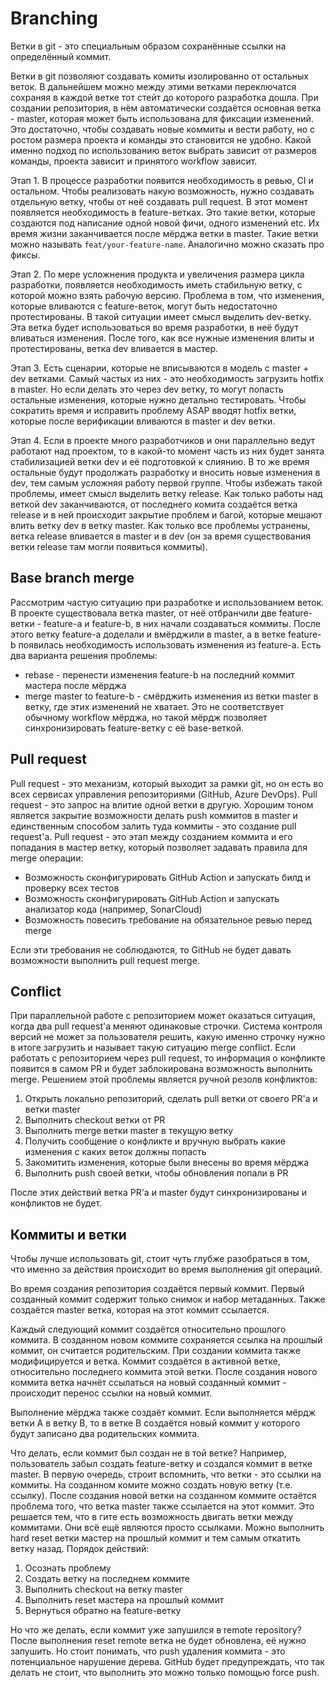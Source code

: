 # Branching

Ветки в git - это специальным образом сохранённые ссылки на определённый коммит.

Ветки в git позволяют создавать комиты изолированно от остальных веток. В дальнейшем можно между этими ветками переключатся сохраняя в каждой ветке тот стейт до которого разработка дошла. При создании репозитория, в нём автоматически создаётся основная ветка - master, которая может быть использована для фиксации изменений. Это достаточно, чтобы создавать новые коммиты и вести работу, но с ростом размера проекта и команды это становится не удобно. Какой именно подход по использованию веток выбрать зависит от размеров команды, проекта зависит и принятого workflow зависит.

Этап 1. В процессе разработки появится необходимость в ревью, CI и остальном. Чтобы реализовать накую возможность, нужно создавать отдельную ветку, чтобы от неё создавать pull request. В этот момент появляется необходимость в feature-ветках. Это такие ветки, которые создаются под написание одной новой фичи, одного изменений etc. Их время жизни заканчивается после мёрджа ветки в master. Такие ветки можно называть `feat/your-feature-name`. Аналогично можно сказать про фиксы.

Этап 2. По мере усложнения продукта и увеличения размера цикла разработки, появляется необходимость иметь стабильную ветку, с которой можно взять рабочую версию. Проблема в том, что изменения, которые вливаются с feature-веток, могут быть недостаточно протестированы. В такой ситуации имеет смысл выделить dev-ветку. Эта ветка будет использоваться во время разработки, в неё будут вливаться изменения. После того, как все нужные изменения влиты и протестированы, ветка dev вливается в мастер.

Этап 3. Есть сценарии, которые не вписываются в модель с master + dev ветками. Самый частых из них - это необходимость загрузить hotfix в master. Но если делать это через dev ветку, то могут попасть остальные изменения, которые нужно детально тестировать. Чтобы сократить время и исправить проблему ASAP вводят hotfix ветки, которые после верификации вливаются в master и dev ветки.

Этап 4. Если в проекте много разработчиков и они параллельно ведут работают над проектом, то в какой-то момент часть из них будет занята стабилизацией ветки dev и её подготовкой к слиянию. В то же время остальные будут продолжать разработку и вносить новые изменения в dev, тем самым усложняя работу первой группе. Чтобы избежать такой проблемы, имеет смысл выделить ветку release. Как только работы над веткой dev заканчиваются, от последнего комита создаётся ветка release и в ней происходит закрытие проблем и багой, которые мешают влить ветку dev в ветку master. Как только все проблемы устранены, ветка release вливается в master и в dev (он за время существования ветки release там могли появиться коммиты).

## Base branch merge

Рассмотрим частую ситуацию при разработке и использованием веток. В проекте существовала ветка master, от неё отбранчили две feature-ветки - feature-a и feature-b, в них начали создаваться коммиты. После этого ветку feature-a доделали и вмёрджили в master, а в ветке feature-b появилась необходимость использовать изменения из feature-a. Есть два варианта решения проблемы:

- rebase  - перенести изменения feature-b на последний коммит мастера после мёрджа
- merge master to feature-b - смёрджить изменения из ветки master в ветку, где этих изменений не хватает. Это не соответствует обычному workflow мёрджа, но такой мёрдж позволяет синхронизировать feature-ветку с её base-веткой.

## Pull request

Pull request - это механизм, который выходит за рамки git, но он есть во всех сервисах управления репозиториями (GitHub, Azure DevOps). Pull request - это запрос на влитие одной ветки в другую. Хорошим тоном является закрытие возможности делать push коммитов в master и единственным способом залить туда коммиты - это создание pull request'а. Pull request - это этап между созданием коммита и его попадания в мастер ветку, который позволяет задавать правила для merge операции:

- Возможность сконфигурировать GitHub Action и запускать билд и проверку всех тестов
- Возможность сконфигурировать GitHub Action и запускать анализатор кода (например, SonarCloud)
- Возможность повесить требование на обязательное ревью перед merge

Если эти требования не соблюдаются, то GitHub не будет давать возможности выполнить pull request merge.

## Conflict

При параллельной работе с репозиторием может оказаться ситуация, когда два pull request'а меняют одинаковые строчки. Система контроля версий не может за пользователя решить, какую именно строчку нужно в итоге загрузить и называет такую ситуацию merge conflict. Если работать с репозиторием через pull request, то информация о конфликте появится в самом PR и будет заблокирована возможность выполнить merge. Решением этой проблемы является ручной резолв конфликтов:

1. Открыть локально репозиторий, сделать pull ветки от своего PR'а и ветки master
2. Выполнить checkout ветки от PR
3. Выполнить merge ветки master в текущую ветку
4. Получить сообщение о конфликте и вручную выбрать какие изменения с каких веток должны попасть
5. Закомитить изменения, которые были внесены во время мёрджа
6. Выполнить push своей ветки, чтобы обновления попали в PR

После этих действий ветка PR'а и master будут синхронизированы и конфликтов не будет.

## Коммиты и ветки

Чтобы лучше использовать git, стоит чуть глубже разобраться в том, что именно за действия происходит во время выполнения git операций.

Во время создания репозитория создаётся первый коммит. Первый созданный коммит содержит только снимок и набор метаданных. Также создаётся master ветка, которая на этот коммит ссылается.

Каждый следующий коммит создаётся относительно прошлого коммита. В созданном новом коммите сохраняется ссылка на прошлый коммит, он считается родительским. При создании коммита также модифицируется и ветка. Коммит создаётся в активной ветке, относительно последнего коммита этой ветки. После создания нового коммита ветка начнёт ссылаться на новый созданный коммит - происходит перенос ссылки на новый коммит.

Выполнение мёрджа также создаёт коммит. Если выполняется мёрдж ветки A в ветку B, то в ветке B создаётся новый коммит у которого будут записано два родительских коммита.

Что делать, если коммит был создан не в той ветке? Например, пользователь забыл создать feature-ветку и создался коммит в ветке master. В первую очередь, строит вспомнить, что ветки - это ссылки на коммиты. На созданном комите можно создать новую ветку (т.е. ссылку). После создания новой ветки на созданном коммите остаётся проблема того, что ветка master также ссылается на этот коммит. Это решается тем, что в гите есть возможность двигать ветки между коммитами. Они всё ещё являются просто ссылками. Можно выполнить hard reset ветки мастер на прошлый коммит и тем самым откатить ветку назад. Порядок действий:

1. Осознать проблему
2. Создать ветку на последнем коммите
3. Выполнить checkout на ветку master
4. Выполнить reset мастера на прошлый коммит
5. Вернуться обратно на feature-ветку

Но что же делать, если коммит уже запушился в remote repository? После выполнения reset remote ветка не будет обновлена, её нужно запушить. Но стоит понимать, что push удаления коммита - это потенциальное нарушение дерева. GitHub будет предупреждать, что так делать не стоит, что выполнить это можно только  помощью force push.